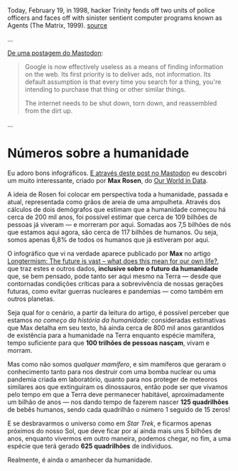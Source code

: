 Today, February 19, in 1998, hacker Trinity fends off two units of police officers and faces off with sinister sentient computer programs known as Agents (The Matrix, 1999). [source](https://xoxo.zone/@lauraehall/109893388694436101)

…

[De uma postagem do Mastodon](https://neurodifferent.me/@crysophylax/109887344648305388):

>Google is now effectively useless as a means of finding information on the web. Its first priority is to deliver ads, not information. Its default assumption is that every time you search for a thing, you're intending to purchase that thing or other similar things.  
>  
>The internet needs to be shut down, torn down, and reassembled from the dirt up.

…

# Números sobre a humanidade

Eu adoro bons infográficos. [E através deste post no Mastodon](https://mastodon.social/@Sheril/109888981995734841) eu descobri um muito interessante, criado por **Max Rosen**, do [Our World in Data](https://ourworldindata.org/).

A ideia de Rosen foi colocar em perspectiva toda a humanidade, passada e atual, representada como grãos de areia de uma ampulheta. Através dos cálculos de dois demógrafos que estimam que a humanidade começou há cerca de 200 mil anos, foi possível estimar que cerca de 109 bilhões de pessoas já viveram — e morreram por aqui. Somadas aos 7,5 bilhões de nós que estamos aqui agora, são cerca de 117 bilhões de humanos. Ou seja, somos apenas 6,8% de todos os humanos que já estiveram por aqui.

O infográfico que vi na verdade aparece publicado por **Max** no artigo [Longtermism: The future is vast – what does this mean for our own life?](https://ourworldindata.org/longtermism), que traz estes e outros dados, **inclusive sobre o futuro da humanidade** que, se bem pensado, pode tanto ser aqui mesmo na Terra — desde que contornadas condições críticas para a sobrevivência de nossas gerações futuras, como evitar guerras nucleares e pandemias — como também em outros planetas.

Seja qual for o cenário, a partir da leitura do artigo, é possível perceber que estamos *no começo da história da humanidade*: consideradas estimativas que Max detalha em seu texto, há ainda cerca de 800 mil anos garantidos de existência para a humanidade na Terra enquanto espécie mamífera, tempo suficiente para que **100 trilhões de pessoas nasçam**, vivam e morram. 

Mas como não somos *qualquer mamífero*, e sim mamíferos que geraram o conhecimento tanto para nos destruir com uma bomba nuclear ou uma pandemia criada em laboratório, quanto para nos proteger de meteoros similares aos que extinguiram os dinossauros, então pode ser que vivamos pelo tempo em que a Terra deve permanecer habitável, aproximadamente um bilhão de anos — nos dando tempo de fazerem nascer **125 quadrilhões** de bebês humanos, sendo cada quadrilhão o número 1 seguido de 15 zeros!

E se desbravarmos o universo como em *Star Trek*, e ficarmos apenas próximos do nosso Sol, que deve ficar por aí ainda mais uns 5 bilhões de anos, enquanto vivermos em outro maneira, podemos chegar, no fim, a uma espécie que terá gerado **625 quadrilhões** de indivíduos.

Realmente, é ainda o amanhecer da humanidade. 